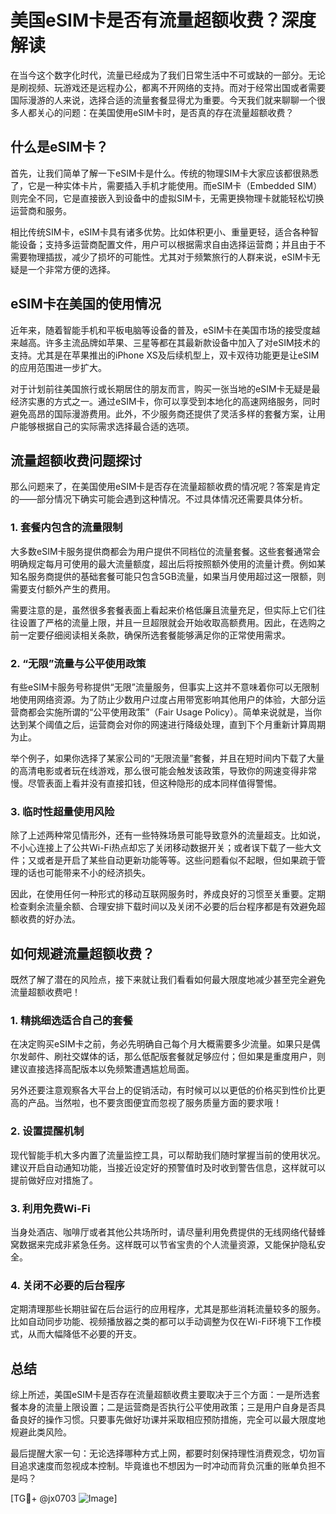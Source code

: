 # 美国eSIM卡是否有流量超额收费？深度解读

在当今这个数字化时代，流量已经成为了我们日常生活中不可或缺的一部分。无论是刷视频、玩游戏还是远程办公，都离不开网络的支持。而对于经常出国或者需要国际漫游的人来说，选择合适的流量套餐显得尤为重要。今天我们就来聊聊一个很多人都关心的问题：在美国使用eSIM卡时，是否真的存在流量超额收费？

## 什么是eSIM卡？

首先，让我们简单了解一下eSIM卡是什么。传统的物理SIM卡大家应该都很熟悉了，它是一种实体卡片，需要插入手机才能使用。而eSIM卡（Embedded SIM）则完全不同，它是直接嵌入到设备中的虚拟SIM卡，无需更换物理卡就能轻松切换运营商和服务。

相比传统SIM卡，eSIM卡具有诸多优势。比如体积更小、重量更轻，适合各种智能设备；支持多运营商配置文件，用户可以根据需求自由选择运营商；并且由于不需要物理插拔，减少了损坏的可能性。尤其对于频繁旅行的人群来说，eSIM卡无疑是一个非常方便的选择。

## eSIM卡在美国的使用情况

近年来，随着智能手机和平板电脑等设备的普及，eSIM卡在美国市场的接受度越来越高。许多主流品牌如苹果、三星等都在其最新款设备中加入了对eSIM技术的支持。尤其是在苹果推出的iPhone XS及后续机型上，双卡双待功能更是让eSIM的应用范围进一步扩大。

对于计划前往美国旅行或长期居住的朋友而言，购买一张当地的eSIM卡无疑是最经济实惠的方式之一。通过eSIM卡，你可以享受到本地化的高速网络服务，同时避免高昂的国际漫游费用。此外，不少服务商还提供了灵活多样的套餐方案，让用户能够根据自己的实际需求选择最合适的选项。

## 流量超额收费问题探讨

那么问题来了，在美国使用eSIM卡是否存在流量超额收费的情况呢？答案是肯定的——部分情况下确实可能会遇到这种情况。不过具体情况还需要具体分析。

### 1. 套餐内包含的流量限制

大多数eSIM卡服务提供商都会为用户提供不同档位的流量套餐。这些套餐通常会明确规定每月可使用的最大流量额度，超出后将按照额外使用的流量计费。例如某知名服务商提供的基础套餐可能只包含5GB流量，如果当月使用超过这一限额，则需要支付额外产生的费用。

需要注意的是，虽然很多套餐表面上看起来价格低廉且流量充足，但实际上它们往往设置了严格的流量上限，并且一旦超限就会开始收取高额费用。因此，在选购之前一定要仔细阅读相关条款，确保所选套餐能够满足你的正常使用需求。

### 2. “无限”流量与公平使用政策

有些eSIM卡服务号称提供“无限”流量服务，但事实上这并不意味着你可以无限制地使用网络资源。为了防止少数用户过度占用带宽影响其他用户的体验，大部分运营商都会实施所谓的“公平使用政策”（Fair Usage Policy）。简单来说就是，当你达到某个阈值之后，运营商会对你的网速进行降级处理，直到下个月重新计算周期为止。

举个例子，如果你选择了某家公司的“无限流量”套餐，并且在短时间内下载了大量的高清电影或者玩在线游戏，那么很可能会触发该政策，导致你的网速变得非常慢。尽管表面上看并没有直接扣钱，但这种隐形的成本同样值得警惕。

### 3. 临时性超量使用风险

除了上述两种常见情形外，还有一些特殊场景可能导致意外的流量超支。比如说，不小心连接上了公共Wi-Fi热点却忘了关闭移动数据开关；或者误下载了一些大文件；又或者是开启了某些自动更新功能等等。这些问题看似不起眼，但如果疏于管理的话也可能带来不小的经济损失。

因此，在使用任何一种形式的移动互联网服务时，养成良好的习惯至关重要。定期检查剩余流量余额、合理安排下载时间以及关闭不必要的后台程序都是有效避免超额收费的好办法。

## 如何规避流量超额收费？

既然了解了潜在的风险点，接下来就让我们看看如何最大限度地减少甚至完全避免流量超额收费吧！

### 1. 精挑细选适合自己的套餐

在决定购买eSIM卡之前，务必先明确自己每个月大概需要多少流量。如果只是偶尔发邮件、刷社交媒体的话，那么低配版套餐就足够应付；但如果是重度用户，则建议直接选择高配版本以免频繁遭遇尴尬局面。

另外还要注意观察各大平台上的促销活动，有时候可以以更低的价格买到性价比更高的产品。当然啦，也不要贪图便宜而忽视了服务质量方面的要求哦！

### 2. 设置提醒机制

现代智能手机大多内置了流量监控工具，可以帮助我们随时掌握当前的使用状况。建议开启自动通知功能，当接近设定好的预警值时及时收到警告信息，这样就可以提前做好应对措施了。

### 3. 利用免费Wi-Fi

当身处酒店、咖啡厅或者其他公共场所时，请尽量利用免费提供的无线网络代替蜂窝数据来完成非紧急任务。这样既可以节省宝贵的个人流量资源，又能保护隐私安全。

### 4. 关闭不必要的后台程序

定期清理那些长期驻留在后台运行的应用程序，尤其是那些消耗流量较多的服务。比如自动同步功能、视频播放器之类的都可以手动调整为仅在Wi-Fi环境下工作模式，从而大幅降低不必要的开支。

## 总结

综上所述，美国eSIM卡是否存在流量超额收费主要取决于三个方面：一是所选套餐本身的流量上限设置；二是运营商是否执行公平使用政策；三是用户自身是否具备良好的操作习惯。只要事先做好功课并采取相应预防措施，完全可以最大限度地规避此类风险。

最后提醒大家一句：无论选择哪种方式上网，都要时刻保持理性消费观念，切勿盲目追求速度而忽视成本控制。毕竟谁也不想因为一时冲动而背负沉重的账单负担不是吗？

[TG💪+ @jx0703 ![Image](https://github.com/user-attachments/assets/dbca1d08-cadb-493c-b0ec-ad6f7a83f270)]